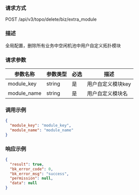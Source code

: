 ### 请求方式

POST /api/v3/topo/delete/biz/extra_module

### 描述

全局配置，删除所有业务中空闲机池中用户自定义拓扑模块

### 请求参数

| 参数名称        | 参数类型   | 必选 | 描述         |
|-------------|--------|----|------------|
| module_key  | string | 是  | 用户自定义模块key |
| module_name | string | 是  | 用户自定义模块名   |

### 调用示例

```json
{
  "module_key": "module_key",
  "module_name": "module_name"
}
```


### 响应示例

```json
{
  "result": true,
  "bk_error_code": 0,
  "bk_error_msg": "success",
  "permission": null,
  "data": null
}
```

